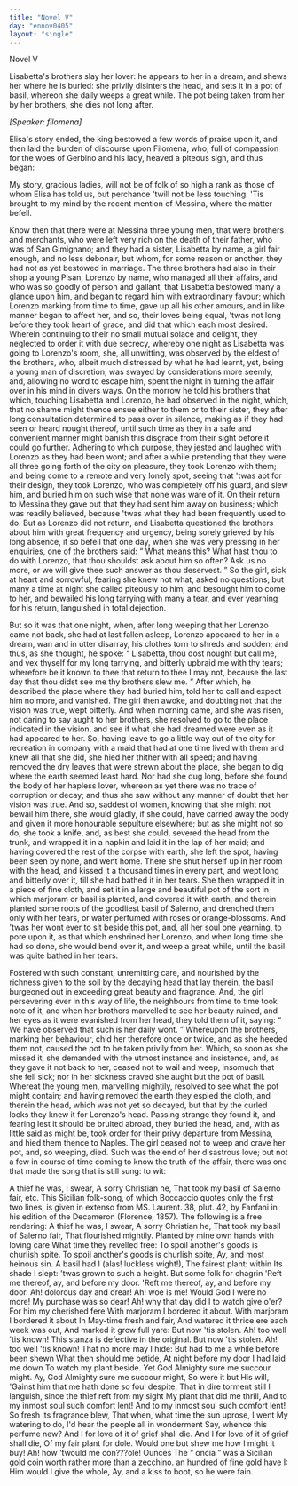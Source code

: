 ```yaml
---
title: "Novel V"
day: "ennov0405"
layout: "single"
---
```

<html>
 <head>
 </head>
 <body>
  <div id="nov0405" type="novella" who="filomena">
   <head>
    Novel V
   </head>
   <argument>
    <p>
     <milestone id="p04050001"/>
     <!--(i)-->
     Lisabetta's brothers slay her lover: he appears to her in
 a dream, and shews her where he is buried: she
 privily disinters the head, and sets it in a pot of
 basil, whereon she daily weeps a great while. The
 pot being taken from her by her brothers, she dies
 not long after.
     <!--(/i)-->
    </p>
   </argument>
   <p>
    <i>
     [Speaker: filomena]
    </i>
   </p>
   <div3 type="commentary" who="author">
    <p>
     <milestone id="p04050002"/>
     <!--(sc)-->
     Elisa's
     <!--(/sc)-->
     story ended, the king bestowed a few
	words of praise
	upon it, and then laid the burden of discourse upon Filomena, who,
	full of compassion for the woes of Gerbino and his lady, heaved a
	piteous sigh, and thus began:
    </p>
   </div3>
   <div3 type="commentary" who="filomena">
    <p>
     <milestone id="p04050003"/>
     My story, gracious ladies, will not
	be of folk of so high a rank as those of whom Elisa has told us, but
	perchance 'twill not be less touching. 'Tis brought to my mind by
	the recent mention of Messina, where the matter befell.
    </p>
   </div3>
   <p>
    <milestone id="p04050004"/>
    Know then that there were at Messina three young men, that
 were brothers and merchants, who were left very rich on the death
 of their father, who was of San Gimignano; and they had a sister,
 Lisabetta by name, a girl fair enough, and no less debonair, but
 whom, for some reason or another, they had not as yet bestowed in
 marriage.
    <milestone id="p04050005"/>
    The three brothers had also in their shop a young Pisan,
 Lorenzo by name, who managed all their affairs, and who was so
 goodly of person and gallant, that Lisabetta bestowed many a glance
 upon him, and began to regard him with extraordinary favour;
 which Lorenzo marking from time to time, gave up all his other
 amours, and in like manner began to affect her, and so, their loves
 being equal, 'twas not long before they took heart of grace, and did
 that which each most desired.
    <milestone id="p04050006"/>
    Wherein continuing to their no
 small mutual solace and delight, they neglected to order it with due
    <pb n="297"/>
    secrecy, whereby one night as Lisabetta was going to Lorenzo's
 room, she, all unwitting, was observed by the eldest of the brothers,
 who, albeit much distressed by what he had learnt, yet, being a
 young man of discretion, was swayed by considerations more seemly,
 and, allowing no word to escape him, spent the night in turning the
 affair over in his mind in divers ways.
    <milestone id="p04050007"/>
    On the morrow he told his
 brothers that which, touching Lisabetta and Lorenzo, he had observed
 in the night, which, that no shame might thence ensue either to
 them or to their sister, they after long consultation determined to pass
 over in silence, making as if they had seen or heard nought thereof,
 until such time as they in a safe and convenient manner might
 banish this disgrace from their sight before it could go further.
    <milestone id="p04050008"/>
    Adhering to which purpose, they jested and laughed with Lorenzo
 as they had been wont; and after a while pretending that they were
 all three going forth of the city on pleasure, they took Lorenzo with
 them; and being come to a remote and very lonely spot, seeing that
 'twas apt for their design, they took Lorenzo, who was completely
 off his guard, and slew him, and buried him on such wise that none
 was ware of it.
    <milestone id="p04050009"/>
    On their return to Messina they gave out that they
 had sent him away on business; which was readily believed, because
 'twas what they had been frequently used to do.
    <milestone id="p04050010"/>
    But as Lorenzo
 did not return, and Lisabetta questioned the brothers about him with
 great frequency and urgency, being sorely grieved by his long
 absence, it so befell that one day, when she was very pressing in her
 enquiries, one of the brothers said:
    <q direct="unspecified">
     What means this? What
 hast thou to do with Lorenzo, that thou shouldst ask about him so
 often? Ask us no more, or we will give thee such answer as thou
 deservest.
    </q>
    <milestone id="p04050011"/>
    So the girl, sick at heart and sorrowful, fearing she
 knew not what, asked no questions; but many a time at night she
 called piteously to him, and besought him to come to her, and
 bewailed his long tarrying with many a tear, and ever yearning for
 his return, languished in total dejection.
   </p>
   <p>
    <milestone id="p04050012"/>
    But so it was that one night, when, after long weeping that her
 Lorenzo came not back, she had at last fallen asleep, Lorenzo
 appeared to her in a dream, wan and in utter disarray, his clothes
 torn to shreds and sodden; and thus, as she thought, he spoke:
    <milestone id="p04050013"/>
    <q direct="unspecified">
     Lisabetta, thou dost nought but call me, and vex thyself for my
 long tarrying, and bitterly upbraid me with thy tears; wherefore be
     <pb n="298"/>
     it known to thee that return to thee I may not, because the last day
 that thou didst see me thy brothers slew me.
    </q>
    After which, he
 described the place where they had buried him, told her to call and
 expect him no more, and vanished.
    <milestone id="p04050014"/>
    The girl then awoke, and
 doubting not that the vision was true, wept bitterly. And when
 morning came, and she was risen, not daring to say aught to her
 brothers, she resolved to go to the place indicated in the vision, and
 see if what she had dreamed were even as it had appeared to her.
    <milestone id="p04050015"/>
    So, having leave to go a little way out of the city for recreation in
 company with a maid that had at one time lived with them and
 knew all that she did, she hied her thither with all speed; and having
 removed the dry leaves that were strewn about the place, she began
 to dig where the earth seemed least hard. Nor had she dug long,
 before she found the body of her hapless lover, whereon as yet
 there was no trace of corruption or decay; and thus she saw without
 any manner of doubt that her vision was true.
    <milestone id="p04050016"/>
    And so, saddest of
 women, knowing that she might not bewail him there, she would
 gladly, if she could, have carried away the body and given it more
 honourable sepulture elsewhere; but as she might not so do, she
 took a knife, and, as best she could, severed the head from the trunk,
 and wrapped it in a napkin and laid it in the lap of her maid; and
 having covered the rest of the corpse with earth, she left the spot,
 having been seen by none, and went home.
    <milestone id="p04050017"/>
    There she shut herself
 up in her room with the head, and kissed it a thousand times in every
 part, and wept long and bitterly over it, till she had bathed it in her
 tears. She then wrapped it in a piece of fine cloth, and set it in a
 large and beautiful pot of the sort in which marjoram or basil is
 planted, and covered it with earth, and therein planted some roots
 of the goodliest basil of Salerno, and drenched them only with her
 tears, or water perfumed with roses or orange-blossoms.
    <milestone id="p04050018"/>
    And 'twas
 her wont ever to sit beside this pot, and, all her soul one yearning, to
 pore upon it, as that which enshrined her Lorenzo,
    <milestone id="p04050019"/>
    and when long
 time she had so done, she would bend over it, and weep a great
 while, until the basil was quite bathed in her tears.
   </p>
   <p>
    <milestone id="p04050020"/>
    Fostered with such constant, unremitting care, and nourished by
 the richness given to the soil by the decaying head that lay therein,
 the basil burgeoned out in exceeding great beauty and fragrance.
 And, the girl persevering ever in this way of life, the neighbours from
    <pb n="299"/>
    time to time took note of it, and when her brothers marvelled to see
 her beauty ruined, and her eyes as it were evanished from her head,
 they told them of it, saying:
    <q direct="unspecified">
     We have observed that such is her
 daily wont.
    </q>
    Whereupon the brothers, marking her behaviour, chid
 her therefore once or twice, and as she heeded them not, caused the
 pot to be taken privily from her. Which, so soon as she missed it,
 she demanded with the utmost instance and insistence, and, as they
 gave it not back to her, ceased not to wail and weep, insomuch that
 she fell sick; nor in her sickness craved she aught but the pot of
 basil.
    <milestone id="p04050021"/>
    Whereat the young men, marvelling mightily, resolved to
 see what the pot might contain; and having removed the earth they
 espied the cloth, and therein the head, which was not yet so decayed,
 but that by the curled locks they knew it for Lorenzo's head.
    <milestone id="p04050022"/>
    Passing
 strange they found it, and fearing lest it should be bruited abroad,
 they buried the head, and, with as little said as might be, took order
 for their privy departure from Messina, and hied them thence to
 Naples.
    <milestone id="p04050023"/>
    The girl ceased not to weep and crave her pot, and, so
 weeping, died. Such was the end of her disastrous love; but not a
 few in course of time coming to know the truth of the affair, there
 was one that made the song that is still sung: to wit:
   </p>
   <div3 type="song">
    <lg>
     <milestone id="p04050024"/>
     <l>
      A thief he was, I swear,
     </l>
     <l>
      A sorry Christian he,
     </l>
     <l>
      That took my basil of Salerno fair, etc.
     </l>
    </lg>
    <note>
     This Sicilian folk-song, of which Boccaccio quotes only the first two
	lines, is given in extenso from MS. Laurent. 38, plut. 42, by Fanfani in his
	edition of the
     <!--(i)-->
     Decameron
     <!--(/i)-->
     (Florence, 1857). The following is a free
	rendering:
     <lg>
      <l>
       A thief he was, I swear,
      </l>
      <l>
       A sorry Christian he,
      </l>
      <l>
       That took my basil of Salerno fair,
      </l>
      <l>
       That flourished mightily.
      </l>
      <l>
       Planted by mine own hands with loving care
      </l>
      <l>
       What time they revelled free:
      </l>
      <l>
       To spoil another's goods is churlish spite.
      </l>
     </lg>
     <lg>
      <l>
       To spoil another's goods is churlish spite,
      </l>
      <l>
       Ay, and most heinous sin.
      </l>
      <pb n="300"/>
      <l>
       A basil had I (alas! luckless wight!),
      </l>
      <l>
       The fairest plant: within
      </l>
      <l>
       Its shade I slept: 'twas grown to such a height.
      </l>
      <l>
       But some folk for chagrin
      </l>
      <l>
       'Reft me thereof, ay, and before my door.
      </l>
     </lg>
     <lg>
      <l>
       'Reft me thereof, ay, and before my door.
      </l>
      <l>
       Ah! dolorous day and drear!
      </l>
      <l>
       Ah! woe is me! Would God I were no more!
      </l>
      <l>
       My purchase was so dear!
      </l>
      <l>
       Ah! why that day did I to watch give o'er?
      </l>
      <l>
       For him my cherished fere
      </l>
      <l>
       With marjoram I bordered it about.
      </l>
     </lg>
     <lg>
      <l>
       With marjoram I bordered it about
      </l>
      <l>
       In May-time fresh and fair,
      </l>
      <l>
       And watered it thrice ere each week was out,
      </l>
      <l>
       And marked it grow full yare:
      </l>
      <l>
       But now 'tis stolen. Ah! too well 'tis known!
       <note>
        This stanza is
	  defective
	  in the original.
       </note>
      </l>
     </lg>
     <lg>
      <l>
       But now 'tis stolen. Ah! too well 'tis known!
      </l>
      <l>
       That no more may I hide:
      </l>
      <l>
       But had to me a while before been shewn
      </l>
      <l>
       What then should me betide,
      </l>
      <l>
       At night before my door I had laid me down
      </l>
      <l>
       To watch my plant beside.
      </l>
      <l>
       Yet God Almighty sure me succour might.
      </l>
     </lg>
     <lg>
      <l>
       Ay, God Almighty sure me succour might,
      </l>
      <l>
       So were it but His will,
      </l>
      <l>
       'Gainst him that me hath done so foul despite,
      </l>
      <l>
       That in dire torment still
      </l>
      <l>
       I languish, since the thief reft from my sight
      </l>
      <l>
       My plant that did me thrill,
      </l>
      <l>
       And to my inmost soul such comfort lent!
      </l>
     </lg>
     <lg>
      <l>
       And to my inmost soul such comfort lent!
      </l>
      <l>
       So fresh its fragrance blew,
      </l>
      <l>
       That when, what time the sun uprose, I went
      </l>
      <l>
       My watering to do,
      </l>
      <l>
       I'd hear the people all in wonderment
      </l>
      <l>
       Say, whence this perfume new?
      </l>
      <l>
       And I for love of it of grief shall die.
      </l>
     </lg>
     <pb n="301"/>
     <lg>
      <l>
       And I for love of it of grief shall die,
      </l>
      <l>
       Of my fair plant for dole.
      </l>
      <l>
       Would one but shew me how I might it buy!
      </l>
      <l>
       Ah! how 'twould me con???ole!
      </l>
      <l>
       Ounces
       <note>
        The
        <q direct="unspecified">
         oncia
        </q>
        was a Sicilian gold coin worth rather more
	  than
	  a zecchino.
       </note>
       an hundred of fine gold have I:
      </l>
      <l>
       Him would I give the whole,
      </l>
      <l>
       Ay, and a kiss to boot, so he were fain.
      </l>
     </lg>
    </note>
   </div3>
  </div>
 </body>
</html>
